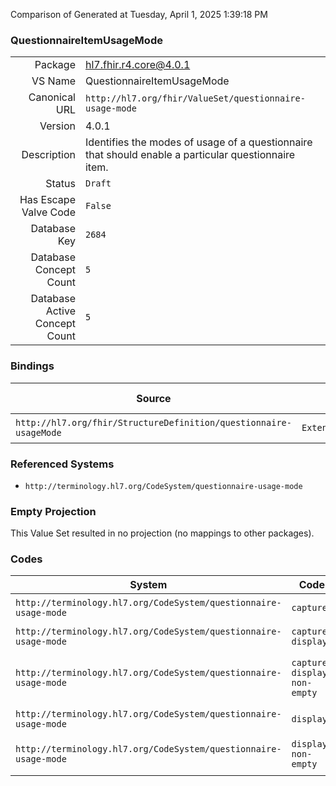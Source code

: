 Comparison of 
Generated at Tuesday, April 1, 2025 1:39:18 PM

### QuestionnaireItemUsageMode

|      |     |
| ---: | --- |
| Package | hl7.fhir.r4.core@4.0.1 |
| VS Name | QuestionnaireItemUsageMode |
| Canonical URL | `http://hl7.org/fhir/ValueSet/questionnaire-usage-mode` |
| Version | 4.0.1 |
| Description | Identifies the modes of usage of a questionnaire that should enable a particular questionnaire item. |
| Status | `Draft` |
| Has Escape Valve Code | `False` |
| Database Key | `2684` |
| Database Concept Count | `5` |
| Database Active Concept Count | `5` |
### Bindings

| Source | Element | Binding | Strength | Element Short |
| ------ | ------- | ------- | -------- | ------------- |
| `http://hl7.org/fhir/StructureDefinition/questionnaire-usageMode` | `Extension.value[x]` | `http://hl7.org/fhir/ValueSet/questionnaire-usage-mode\|4.0.1` | `Required` | Value of extension |

### Referenced Systems

* `http://terminology.hl7.org/CodeSystem/questionnaire-usage-mode`
### Empty Projection

This Value Set resulted in no projection (no mappings to other packages).

### Codes

| System | Code | Display |
| ------ | ---- | ------- |
| `http://terminology.hl7.org/CodeSystem/questionnaire-usage-mode` | `capture` | Capture Only |
| `http://terminology.hl7.org/CodeSystem/questionnaire-usage-mode` | `capture-display` | Capture & Display |
| `http://terminology.hl7.org/CodeSystem/questionnaire-usage-mode` | `capture-display-non-empty` | Capture or, if answered, Display |
| `http://terminology.hl7.org/CodeSystem/questionnaire-usage-mode` | `display` | Display Only |
| `http://terminology.hl7.org/CodeSystem/questionnaire-usage-mode` | `display-non-empty` | Display when Answered |
